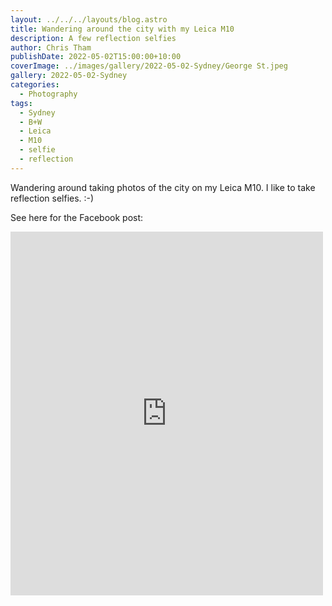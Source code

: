 ```yaml
---
layout: ../../../layouts/blog.astro
title: Wandering around the city with my Leica M10
description: A few reflection selfies
author: Chris Tham
publishDate: 2022-05-02T15:00:00+10:00
coverImage: ../images/gallery/2022-05-02-Sydney/George St.jpeg
gallery: 2022-05-02-Sydney
categories:
  - Photography
tags:
  - Sydney
  - B+W
  - Leica
  - M10
  - selfie
  - reflection
---
```


Wandering around taking photos of the city on my Leica M10. I like to take reflection selfies. :-)

See here for the Facebook post:

<iframe src="https://www.facebook.com/plugins/post.php?href=https%3A%2F%2Fwww.facebook.com%2Fchris1.tham%2Fposts%2Fpfbid02GqFrR7RyQhByfLSg5WqtQ9UhLwvbFQpABiDYjwdo6jkanXQmjeQ9z9ovXvT7qVqhl&show_text=true&width=500" width="500" height="582" style="border:none;overflow:hidden" scrolling="no" frameborder="0" allowfullscreen="true" allow="autoplay; clipboard-write; encrypted-media; picture-in-picture; web-share"></iframe>
